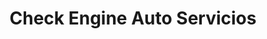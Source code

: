 ---
title: "Check Engine Auto Servicios"
url: /santa-cruz-de-la-sierra/check-engine-auto-servicios/
shop: Autowerkstatt
---